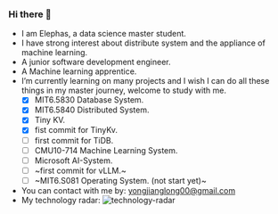 ### Hi there 👋
- I am Elephas, a data science master student.
- I have strong interest about distribute system and the appliance of machine learning.
- A junior software development engineer.
- A Machine learning apprentice.
- I’m currently learning on many projects and I wish I can do all these things in my master journey, welcome to study with me.
  - [x] MIT6.5830 Database System.
  - [x] MIT6.5840 Distributed System.
  - [x] Tiny KV. 
  - [x] fist commit for TinyKv.
  - [ ] first commit for TiDB.
  - [ ] CMU10-714 Machine Learning System.
  - [ ] Microsoft AI-System.
  - [ ] ~first commit for vLLM.~
  - [ ] ~MIT6.S081 Operating System. (not start yet)~
- You can contact with me by: yongjianglong00@gmail.com
- My technology radar: ![technology-radar](https://github.com/elephas00/elephas00/assets/72189234/7d1ef455-822e-40e3-bde8-23af32a435a1)

